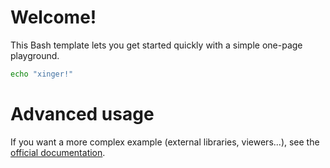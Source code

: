 # Welcome!

This Bash template lets you get started quickly with a simple one-page playground.

```bash runnable
echo "xinger!"
```

# Advanced usage

If you want a more complex example (external libraries, viewers...), see the [official documentation](https://tech.io/playgrounds/408/tech-io-documentation).
